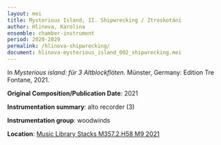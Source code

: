 ```yaml
---
layout: mei
title: Mysterious Island, II. Shipwrecking / Ztroskotání
author: Hlinova, Karolina
ensemble: chamber-instrument 
period: 2020-2029
permalink: /hlinova-shipwrecking/
document: hlinova-mysterious_island_002_shipwrecking.mei
---
```


In *Mysterious island: für 3 Altblockflöten.* Münster, Germany: Edition Tre Fontane, 2021.

**Original Composition/Publication Date**: 2021

**Instrumentation summary**: alto recorder (3) 

**Instrumentation group**: woodwinds

**Location**: <a href="https://tufts.primo.exlibrisgroup.com/permalink/01TUN_INST/1kc9gia/alma991018809058903851" target="_blank">Music Library Stacks M357.2.H58 M9 2021</a>